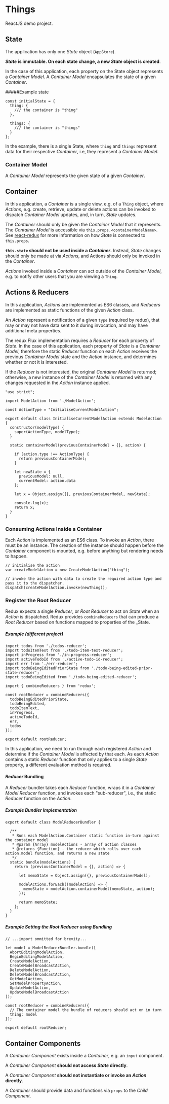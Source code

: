 # Things

ReactJS demo project.

## State

The application has only one _State_ object (`AppStore`).

**_State_ is immutable.  On each state change, a new _State_ object is created**.

In the case of this application, each property on the State object represents a _Container Model_. A _Container Model_ encapsulates the state of a given _Container_.

#####Example state
	
	const initialState = {
	  thing: {
	   	/// the container is "thing"
	  },
	
	  things: {
	    /// the container is "things"
	  }
	};


In the example, there is a single State, where `thing` and `things` represent data for their respective _Container_, i.e, they represent a _Container Model_. 


### Container Model

A _Container Model_ represents the given state of a given _Container_.  


## Container


In this application, a _Container_ is a single view, e.g. of a `Thing` object, where _Actions_, e.g. create, retrieve, update or delete actions can be invoked to dispatch _Container Model_ updates, and, in turn, _State_ updates.

The _Container_ should only be given the _Container Model_ that it represents.  The _Container Model_ is accessible via `this.props.<containerModelName>`. See [react-redux](https://github.com/rackt/react-redux) for more information on how _State_ is connected to `this.props`. 

**`this.state` should not be used inside a _Container_.**  Instead, _State_ changes should only be made at via _Actions_, and Actions should only be invoked in the _Container_.

_Actions_ invoked inside a _Container_ can act outside of the _Container Model_, e.g. to notify other users that you are viewing a `Thing`. 
    
## Actions & Reducers

In this application, _Actions_ are implemented as ES6 classes, and _Reducers_ are implemented as static functions of the given _Action_ class.

An _Action_ represent a notification of a given `type` (required by redux), that may or may not have data sent to it during invocation, and may have additional meta properties.

The redux Flux implementation requires a _Reducer_ for each property of _State_.  In the case of this application, each property of _State_ is a _Container Model_, therefore the static _Reducer_ function on each _Action_ receives the previous _Container Model_ state and the _Action_ instance, and determines whether or not it is interested.

If the _Reducer_ is not interested, the original _Container Model_ is returned; otherwise, a new instance of the _Container Model_ is returned with any changes requested in the _Action_ instance applied.

 
	"use strict";
	
	import ModelAction from './ModelAction';
	
	const ActionType = "InitialiseCurrentModelAction";
	
	export default class InitialiseCurrentModelAction extends ModelAction {
	  constructor(modelType) {
	    super(ActionType, modelType);
	  }
	
	  static containerModel(previousContainerModel = {}, action) {
	
	    if (action.type !== ActionType) {
	      return previousContainerModel;
	    }
	
	    let newState = {
	      previousModel: null,
	      currentModel: action.data
	    };
	
	    let x = Object.assign({}, previousContainerModel, newState);
	
	    console.log(x);
	    return x;
	  }
	}
	


	
### Consuming Actions Inside a Container

Each _Action_ is implemented as an ES6 class.  To invoke an _Action_, there must be an instance.  The creation of the instance should happen before the _Container_ component is mounted, e.g. before anything but rendering needs to happen.

	// initialise the action
	var createModelAction = new CreateModelAction("thing");

	// invoke the action with data to create the required action type and pass it to the dispatcher.
	dispatch(createModelAction.invoke(newThing));

### Register the Root Reducer

Redux expects a single _Reducer_, or _Root Reducer_ to act on _State_ when an _Action_ is dispatched.  Redux provides `combineReducers` that can produce a _Root Reducer_ based on functions mapped to properties of the _State.

##### Example (different project)
	
	import todos from './todos-reducer';
	import todoItemText from './todo-item-text-reducer';
	import inProgress from './in-progress-reducer';
	import activeTodoId from './active-todo-id-reducer';
	import err from './err-reducer';
	import todoBeingEditedPriorState from './todo-being-edited-prior-state-reducer';
	import todoBeingEdited from './todo-being-edited-reducer';

	import { combineReducers } from 'redux';
	
	const rootReducer = combineReducers({
	  todoBeingEditedPriorState,
	  todoBeingEdited,
	  todoItemText,
	  inProgress,
	  activeTodoId,
	  err,
	  todos
	});
	
	export default rootReducer;

In this application, we need to run through each registered _Action_ and determine if the _Container Model_ is affected by that each.  As each _Action_ contains a static _Reducer_ function that only applies to a single _State_ property, a different evaluation method is required.

#### _Reducer_ Bundling

A _Reducer_ bundler takes each _Reducer_ function, wraps it in a _Container Model_ _Reducer_ function, and invokes each "sub-reducer", i.e., the static _Reducer_ function on the _Action_.

##### Example Bundler Implementation

	export default class ModelReducerBundler {
	
	  /**
	   * Runs each ModelAction.Container static function in-turn against the container model
	   * @param {Array} modelActions - array of action classes
	   * @returns {Function} - the reducer which rolls over each action.model function, and returns a new state
	   */
	  static bundle(modelActions) {
	    return (previousContainerModel = {}, action) => {
	
	      let memoState = Object.assign({}, previousContainerModel);
	
	      modelActions.forEach((modelAction) => {
	        memoState = modelAction.containerModel(memoState, action);
	      });
	
	      return memoState;
	    };
	  }
	}

##### Example Setting the Root Reducer using Bundling
	
	// ...import ommitted for brevity...

	let model = ModelReducerBundler.bundle([
	  AbortEditingModelAction,
	  BeginEditingModelAction,
	  CreateModelAction,
	  CreateModelBroadcastAction,
	  DeleteModelAction,
	  DeleteModelBroadcastAction,
	  GetModelAction,
	  SetModelPropertyAction,
	  UpdateModelAction,
	  UpdateModelBroadcastAction
	]);
	
	const rootReducer = combineReducers({
	  // The container model the bundle of reducers should act on in turn
	  thing: model
	});
	
	export default rootReducer;


 

## Container Components

A _Container Component_ exists inside a _Container_, e.g. an `input` component.

A _Container Component_ **should not access _State_ directly**.

A _Container Component_ **should not instantiate or invoke an _Action_ directly**.

A _Container_ should provide data and functions via `props` to the _Child Component_.

